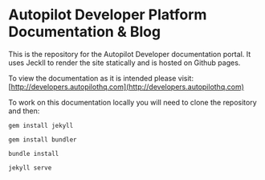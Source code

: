 # Autopilot Developer Platform Documentation & Blog

This is the repository for the Autopilot Developer documentation portal. It uses Jeckll to render the site
statically and is hosted on Github pages. 

To view the documentation as it is intended please visit: [http://developers.autopilothq.com](http://developers.autopilothq.com)

To work on this documentation locally you will need to clone the repository and then:

`gem install jekyll`

`gem install bundler`

`bundle install`

`jekyll serve`

